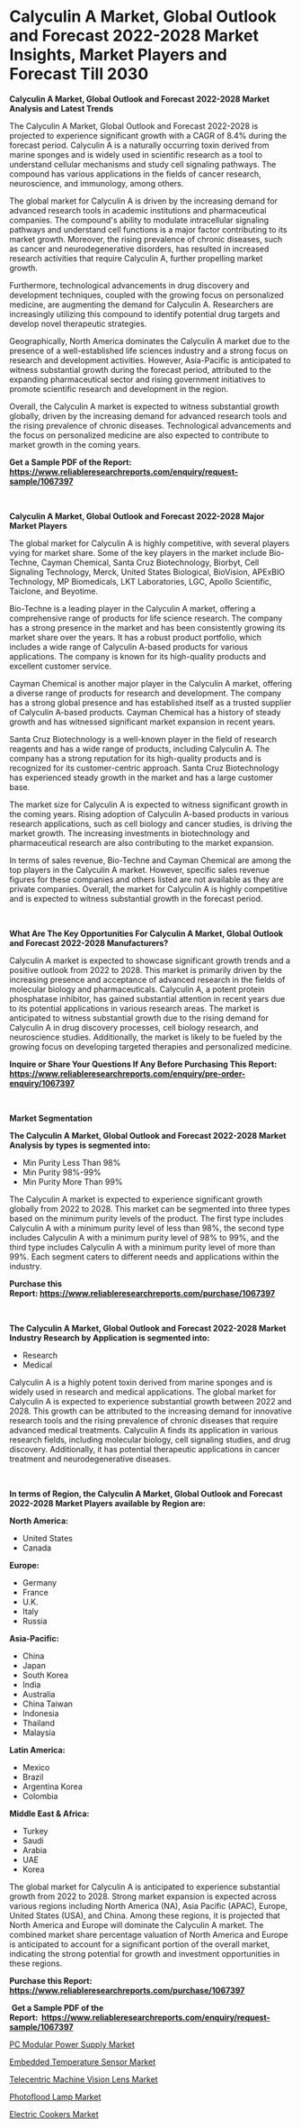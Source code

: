 <p><h1>Calyculin A Market, Global Outlook and Forecast 2022-2028 Market Insights, Market Players and Forecast Till 2030</h1></p><p><strong>Calyculin A Market, Global Outlook and Forecast 2022-2028 Market Analysis and Latest Trends</strong></p>
<p><p>The Calyculin A Market, Global Outlook and Forecast 2022-2028 is projected to experience significant growth with a CAGR of 8.4% during the forecast period. Calyculin A is a naturally occurring toxin derived from marine sponges and is widely used in scientific research as a tool to understand cellular mechanisms and study cell signaling pathways. The compound has various applications in the fields of cancer research, neuroscience, and immunology, among others.</p><p>The global market for Calyculin A is driven by the increasing demand for advanced research tools in academic institutions and pharmaceutical companies. The compound's ability to modulate intracellular signaling pathways and understand cell functions is a major factor contributing to its market growth. Moreover, the rising prevalence of chronic diseases, such as cancer and neurodegenerative disorders, has resulted in increased research activities that require Calyculin A, further propelling market growth.</p><p>Furthermore, technological advancements in drug discovery and development techniques, coupled with the growing focus on personalized medicine, are augmenting the demand for Calyculin A. Researchers are increasingly utilizing this compound to identify potential drug targets and develop novel therapeutic strategies.</p><p>Geographically, North America dominates the Calyculin A market due to the presence of a well-established life sciences industry and a strong focus on research and development activities. However, Asia-Pacific is anticipated to witness substantial growth during the forecast period, attributed to the expanding pharmaceutical sector and rising government initiatives to promote scientific research and development in the region.</p><p>Overall, the Calyculin A market is expected to witness substantial growth globally, driven by the increasing demand for advanced research tools and the rising prevalence of chronic diseases. Technological advancements and the focus on personalized medicine are also expected to contribute to market growth in the coming years.</p></p>
<p><strong>Get a Sample PDF of the Report:&nbsp; <a href="https://www.reliableresearchreports.com/enquiry/request-sample/1067397">https://www.reliableresearchreports.com/enquiry/request-sample/1067397</a></strong></p>
<p>&nbsp;</p>
<p><strong>Calyculin A Market, Global Outlook and Forecast 2022-2028 Major Market Players</strong></p>
<p><p>The global market for Calyculin A is highly competitive, with several players vying for market share. Some of the key players in the market include Bio-Techne, Cayman Chemical, Santa Cruz Biotechnology, Biorbyt, Cell Signaling Technology, Merck, United States Biological, BioVision, APExBIO Technology, MP Biomedicals, LKT Laboratories, LGC, Apollo Scientific, Taiclone, and Beyotime.</p><p>Bio-Techne is a leading player in the Calyculin A market, offering a comprehensive range of products for life science research. The company has a strong presence in the market and has been consistently growing its market share over the years. It has a robust product portfolio, which includes a wide range of Calyculin A-based products for various applications. The company is known for its high-quality products and excellent customer service.</p><p>Cayman Chemical is another major player in the Calyculin A market, offering a diverse range of products for research and development. The company has a strong global presence and has established itself as a trusted supplier of Calyculin A-based products. Cayman Chemical has a history of steady growth and has witnessed significant market expansion in recent years.</p><p>Santa Cruz Biotechnology is a well-known player in the field of research reagents and has a wide range of products, including Calyculin A. The company has a strong reputation for its high-quality products and is recognized for its customer-centric approach. Santa Cruz Biotechnology has experienced steady growth in the market and has a large customer base.</p><p>The market size for Calyculin A is expected to witness significant growth in the coming years. Rising adoption of Calyculin A-based products in various research applications, such as cell biology and cancer studies, is driving the market growth. The increasing investments in biotechnology and pharmaceutical research are also contributing to the market expansion.</p><p>In terms of sales revenue, Bio-Techne and Cayman Chemical are among the top players in the Calyculin A market. However, specific sales revenue figures for these companies and others listed are not available as they are private companies. Overall, the market for Calyculin A is highly competitive and is expected to witness substantial growth in the forecast period.</p></p>
<p>&nbsp;</p>
<p><strong>What Are The Key Opportunities For Calyculin A Market, Global Outlook and Forecast 2022-2028 Manufacturers?</strong></p>
<p><p>Calyculin A market is expected to showcase significant growth trends and a positive outlook from 2022 to 2028. This market is primarily driven by the increasing presence and acceptance of advanced research in the fields of molecular biology and pharmaceuticals. Calyculin A, a potent protein phosphatase inhibitor, has gained substantial attention in recent years due to its potential applications in various research areas. The market is anticipated to witness substantial growth due to the rising demand for Calyculin A in drug discovery processes, cell biology research, and neuroscience studies. Additionally, the market is likely to be fueled by the growing focus on developing targeted therapies and personalized medicine.</p></p>
<p><strong>Inquire or Share Your Questions If Any Before Purchasing This Report: <a href="https://www.reliableresearchreports.com/enquiry/pre-order-enquiry/1067397">https://www.reliableresearchreports.com/enquiry/pre-order-enquiry/1067397</a></strong></p>
<p>&nbsp;</p>
<p><strong>Market Segmentation</strong></p>
<p><strong>The Calyculin A Market, Global Outlook and Forecast 2022-2028 Market Analysis by types is segmented into:</strong></p>
<p><ul><li>Min Purity Less Than 98%</li><li>Min Purity 98%-99%</li><li>Min Purity More Than 99%</li></ul></p>
<p><p>The Calyculin A market is expected to experience significant growth globally from 2022 to 2028. This market can be segmented into three types based on the minimum purity levels of the product. The first type includes Calyculin A with a minimum purity level of less than 98%, the second type includes Calyculin A with a minimum purity level of 98% to 99%, and the third type includes Calyculin A with a minimum purity level of more than 99%. Each segment caters to different needs and applications within the industry.</p></p>
<p><strong>Purchase this Report:&nbsp;<a href="https://www.reliableresearchreports.com/purchase/1067397">https://www.reliableresearchreports.com/purchase/1067397</a></strong></p>
<p>&nbsp;</p>
<p><strong>The Calyculin A Market, Global Outlook and Forecast 2022-2028 Market Industry Research by Application is segmented into:</strong></p>
<p><ul><li>Research</li><li>Medical</li></ul></p>
<p><p>Calyculin A is a highly potent toxin derived from marine sponges and is widely used in research and medical applications. The global market for Calyculin A is expected to experience substantial growth between 2022 and 2028. This growth can be attributed to the increasing demand for innovative research tools and the rising prevalence of chronic diseases that require advanced medical treatments. Calyculin A finds its application in various research fields, including molecular biology, cell signaling studies, and drug discovery. Additionally, it has potential therapeutic applications in cancer treatment and neurodegenerative diseases.</p></p>
<p>&nbsp;</p>
<p><strong>In terms of Region, the Calyculin A Market, Global Outlook and Forecast 2022-2028 Market Players available by Region are:</strong></p>
<p>
    <p> <strong> North America: </strong>
        <ul>
            <li>United States</li>
            <li>Canada</li>
        </ul>
        </p> 
    <p> <strong> Europe: </strong>
        <ul>
            <li>Germany</li>
            <li>France</li>
            <li>U.K.</li>
            <li>Italy</li>
            <li>Russia</li>
        </ul>
        </p> 
    <p> <strong> Asia-Pacific: </strong>
        <ul>
            <li>China</li>
            <li>Japan</li>
            <li>South Korea</li>
            <li>India</li>
            <li>Australia</li>
            <li>China Taiwan</li>
            <li>Indonesia</li>
            <li>Thailand</li>
            <li>Malaysia</li>
        </ul>
        </p> 
    <p> <strong> Latin America: </strong>
        <ul>
            <li>Mexico</li>
            <li>Brazil</li>
            <li>Argentina Korea</li>
            <li>Colombia</li>
        </ul>
        </p> 
    <p> <strong> Middle East & Africa: </strong>
        <ul>
            <li>Turkey</li>
            <li>Saudi</li>
            <li>Arabia</li>
            <li>UAE</li>
            <li>Korea</li>
        </ul>
    </p>
    </p>
<p><p>The global market for Calyculin A is anticipated to experience substantial growth from 2022 to 2028. Strong market expansion is expected across various regions including North America (NA), Asia Pacific (APAC), Europe, United States (USA), and China. Among these regions, it is projected that North America and Europe will dominate the Calyculin A market. The combined market share percentage valuation of North America and Europe is anticipated to account for a significant portion of the overall market, indicating the strong potential for growth and investment opportunities in these regions.</p></p>
<p><strong>Purchase this Report: <a href="https://www.reliableresearchreports.com/purchase/1067397">https://www.reliableresearchreports.com/purchase/1067397</a></strong></p>
<p>&nbsp;<strong>Get a Sample PDF of the Report:&nbsp;&nbsp;<a href="https://www.reliableresearchreports.com/enquiry/request-sample/1067397">https://www.reliableresearchreports.com/enquiry/request-sample/1067397</a></strong></p>
<p><strong></strong></p>
<p><p><a href="https://www.linkedin.com/pulse/pc-modular-power-supply-market-research-report-provides-thorough-cb0ce/">PC Modular Power Supply Market</a></p><p><a href="https://www.linkedin.com/pulse/embedded-temperature-sensor-market-size-share-global-analysis-o9jee/">Embedded Temperature Sensor Market</a></p><p><a href="https://www.reportprime.com/telecentric-machine-vision-lens-r5468">Telecentric Machine Vision Lens Market</a></p><p><a href="https://medium.com/@kavonhansen3626/photoflood-lamp-market-size-growth-forecast-2023-2030-016f6d8b30cd">Photoflood Lamp Market</a></p><p><a href="https://medium.com/@karinaokon2662/electric-cookers-market-size-growth-forecast-2023-2030-d79505109ea6">Electric Cookers Market</a></p></p>